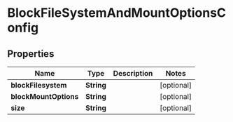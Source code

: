 

# BlockFileSystemAndMountOptionsConfig


## Properties

Name | Type | Description | Notes
------------ | ------------- | ------------- | -------------
**blockFilesystem** | **String** |  |  [optional]
**blockMountOptions** | **String** |  |  [optional]
**size** | **String** |  |  [optional]



